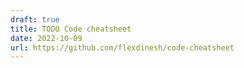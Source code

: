 ```yaml
---
draft: true
title: TODO Code cheatsheet
date: 2022-10-09
url: https://github.com/flexdinesh/code-cheatsheet
---
```

